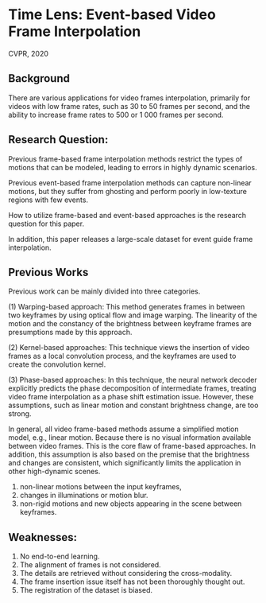 # Time Lens: Event-based Video Frame Interpolation

CVPR, 2020

## Background
There are various applications for video frames interpolation, primarily for videos with low frame rates, such as 30 to 50 frames per second, and the ability to increase frame rates to 500 or 1 000 frames per second.

## Research Question: 
Previous frame-based frame interpolation methods restrict the types of motions that can be modeled, leading to errors in highly dynamic scenarios.

Previous event-based frame interpolation methods can capture non-linear motions, but they suffer from ghosting and perform poorly in low-texture regions with few events. 

How to utilize frame-based and event-based approaches is the research question for this paper.

In addition, this paper releases a large-scale dataset for event guide frame interpolation.


## Previous Works
Previous work can be mainly divided into three categories.

(1)	Warping-based approach:
This method generates frames in between two keyframes by using optical flow and image warping. The linearity of the motion and the constancy of the brightness between keyframe frames are presumptions made by this approach.

(2)	Kernel-based approaches:
This technique views the insertion of video frames as a local convolution process, and the keyframes are used to create the convolution kernel.

(3)	Phase-based approaches:
In this technique, the neural network decoder explicitly predicts the phase decomposition of intermediate frames, treating video frame interpolation as a phase shift estimation issue.
However, these assumptions, such as linear motion and constant brightness change, are too strong.

In general, all video frame-based methods assume a simplified motion model, e.g., linear motion. Because there is no visual information available between video frames. This is the core flaw of frame-based approaches.
In addition, this assumption is also based on the premise that the brightness and changes are consistent, which significantly limits the application in other high-dynamic scenes.
1. non-linear motions between the input keyframes, 
2. changes in illuminations or motion blur. 
3. non-rigid motions and new objects appearing in the scene between keyframes.

## Weaknesses:
1.	No end-to-end learning.
2.	The alignment of frames is not considered. 
3.	The details are retrieved without considering the cross-modality.
4.	The frame insertion issue itself has not been thoroughly thought out.
5.	The registration of the dataset is biased.
